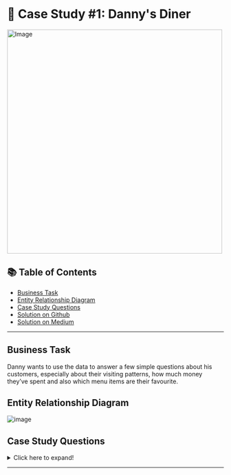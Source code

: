 # 🍜 Case Study #1: Danny's Diner 
<img src="https://user-images.githubusercontent.com/81607668/127727503-9d9e7a25-93cb-4f95-8bd0-20b87cb4b459.png" alt="Image" width="500" height="520">

## 📚 Table of Contents
- [Business Task](#business-task)
- [Entity Relationship Diagram](#entity-relationship-diagram)
- [Case Study Questions](#case-study-questions)
- [Solution on Github](https://github.com/katiehuangx/8-Week-SQL-Challenge/blob/main/Case%20Study%20%231%20-%20Danny's%20Diner/Solution.md)
- [Solution on Medium](https://katiehuangx.medium.com/8-week-sql-challenge-case-study-week-1-dannys-diner-2ba026c897ab?source=friends_link&sk=ed355696f5a70ff8b3d5a1b905e5dabe)

***

## Business Task
Danny wants to use the data to answer a few simple questions about his customers, especially about their visiting patterns, how much money they’ve spent and also which menu items are their favourite. 

## Entity Relationship Diagram

![image](https://user-images.githubusercontent.com/81607668/127271130-dca9aedd-4ca9-4ed8-b6ec-1e1920dca4a8.png)

## Case Study Questions

<details>
<summary>
Click here to expand!
</summary>

1. What is the total amount each customer spent at the restaurant?
2. How many days has each customer visited the restaurant?
3. What was the first item from the menu purchased by each customer?
4. What is the most purchased item on the menu and how many times was it purchased by all customers?
5. Which item was the most popular for each customer?
6. Which item was purchased first by the customer after they became a member?
7. Which item was purchased just before the customer became a member?
10. What is the total items and amount spent for each member before they became a member?
11. If each $1 spent equates to 10 points and sushi has a 2x points multiplier - how many points would each customer have?
12. In the first week after a customer joins the program (including their join date) they earn 2x points on all items, not just sushi - how many points do customer A and B have at the end of January?

## Bonus Questions
1. Join All The Things
The following questions are related creating basic data tables that Danny and his team can use to quickly derive insights without needing to join the underlying tables using SQL.

2. Rank All The Things
Danny also requires further information about the ranking of customer products, but he purposely does not need the ranking for non-member purchases so he expects null ranking values for the records when customers are not yet part of the loyalty program 
</details>


***
